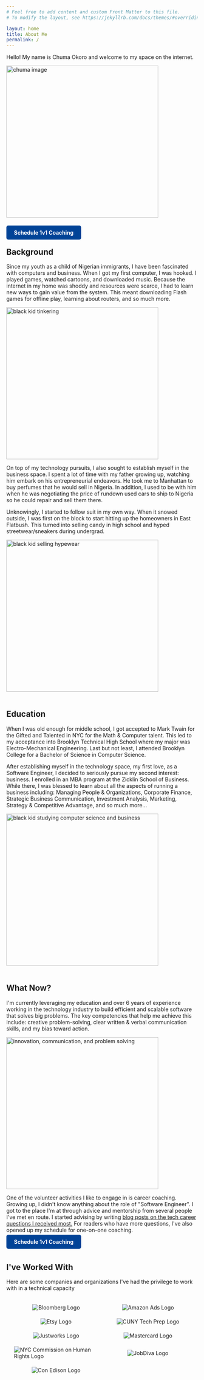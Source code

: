 ```yaml
---
# Feel free to add content and custom Front Matter to this file.
# To modify the layout, see https://jekyllrb.com/docs/themes/#overriding-theme-defaults

layout: home
title: About Me
permalink: /
---
```

<link rel="icon" type="image/png" href="{{ site.baseurl }}/assets/favicon/favicon-48x48.png" sizes="48x48" />
<link rel="icon" type="image/svg+xml" href="{{ site.baseurl }}/assets/favicon/favicon.svg" />
<link rel="shortcut icon" href="{{ site.baseurl }}/assets/favicon/favicon.ico" />
<link rel="apple-touch-icon" sizes="180x180" href="{{ site.baseurl }}/assets/favicon/apple-touch-icon.png" />
<link rel="manifest" href="{{ site.baseurl }}/assets/favicon/site.webmanifest" />

<!-- About Section -->
<section id="about">
  <p>
    Hello! My name is Chuma Okoro and welcome to my space on the internet.
  </p>
  <img src="{{ site.baseurl }}/assets/IMG_7400.JPG" alt="chuma image" width="400" style="max-width: 100%;"/>
  <br/>
  <br/>
  <p>
    <a href="https://calendly.com/chumomega/free-consult" target="_blank" class="cta-button">Schedule 1v1 Coaching</a>
  </p>

  <h2>Background</h2>
  <p>
    Since my youth as a child of Nigerian immigrants, I have been fascinated with computers and business. When I got my first computer, I was hooked. I played games, watched cartoons, and downloaded music. Because the internet in my home was shoddy and resources were scarce, I had to learn new ways to gain value from the system. This meant downloading Flash games for offline play, learning about routers, and so much more. 
  </p>
  <img src="{{ site.baseurl }}/assets/black-kid-tinkering.webp" alt="black kid tinkering" width="400" style="max-width: 100%;"/>
  <p>
    On top of my technology pursuits, I also sought to establish myself in the business space. I spent a lot of time with my father growing up, watching him embark on his entrepreneurial endeavors. He took me to Manhattan to buy perfumes that he would sell in Nigeria. In addition, I used to be with him when he was negotiating the price of rundown used cars to ship to Nigeria so he could repair and sell them there.
  </p>
  <p>
    Unknowingly, I started to follow suit in my own way. When it snowed outside, I was first on the block to start hitting up the homeowners in East Flatbush. This turned into selling candy in high school and hyped streetwear/sneakers during undergrad. 
  </p>
  <img src="{{ site.baseurl }}/assets/black_kid_selling_hypewear.webp" alt="black kid selling hypewear" width="400" style="max-width: 100%;"/>
  <br/>
  <br/>
  <h2>Education</h2>
  <p>
    When I was old enough for middle school, I got accepted to Mark Twain for the Gifted and Talented in NYC for the Math & Computer talent. This led to my acceptance into Brooklyn Technical High School where my major was Electro-Mechanical Engineering. Last but not least, I attended Brooklyn College for a Bachelor of Science in Computer Science.
  </p>
  <p>
    After establishing myself in the technology space, my first love, as a Software Engineer, I decided to seriously pursue my second interest: business. I enrolled in an MBA program at the Zicklin School of Business. While there, I was blessed to learn about all the aspects of running a business including: Managing People & Organizations, Corporate Finance, Strategic Business Communication, Investment Analysis, Marketing, Strategy & Competitive Advantage, and so much more...
  </p>
  <img src="{{ site.baseurl }}/assets/comp_sci_and_business.webp" alt="black kid studying computer science and business" width="400" style="max-width: 100%;"/>
  <br/>
  <br/>
  <h2>What Now?</h2>
  <p>
    I'm currently leveraging my education and over 6 years of experience working in the technology industry to build efficient and scalable software that solves big problems. The key competencies that help me achieve this include: creative problem-solving, clear written & verbal communication skills, and my bias toward action.
  </p>
  <img src="{{ site.baseurl }}/assets/innovation_communication_problemsolving.webp" alt="innovation, communication, and problem solving" width="400" style="max-width: 100%;"/>
  <p>
    One of the volunteer activities I like to engage in is career coaching. Growing up, I didn't know anything about the role of "Software Engineer". I got to the place I'm at through advice and mentorship from several people I've met en route. I started advising by writing <a href="https://chumomega.medium.com/list/recruiting-season-set-yourself-up-for-success-8d48c618701e"  target="_blank">blog posts on the tech career questions I received most.</a> For readers who have more questions, I've also opened up my schedule for one-on-one coaching.
  </p>
  <a href="https://calendly.com/chumomega/free-consult" target="_blank" class="cta-button">Schedule 1v1 Coaching</a>
</section>
<br/>
<section id="logos">
  <h2>I've Worked With</h2>
  <p>Here are some companies and organizations I've had the privilege to work with in a technical capacity</p>
  <div class="logo-grid">
    <div class="logo-item"><img src="{{ site.baseurl }}/assets/Bloomberg_logo.svg" alt="Bloomberg Logo"></div>
    <div class="logo-item"><img src="{{ site.baseurl }}/assets/amazon_ads.jpg" alt="Amazon Ads Logo"></div>
    <div class="logo-item"><img src="{{ site.baseurl }}/assets/Etsy_logo.png" alt="Etsy Logo"></div>
    <div class="logo-item"><img src="{{ site.baseurl }}/assets/cuny_tech_prep_logo.png" alt="CUNY Tech Prep Logo"></div>
    <div class="logo-item"><img src="{{ site.baseurl }}/assets/justworks_logo.png" alt="Justworks Logo"></div>
    <div class="logo-item"><img src="{{ site.baseurl }}/assets/Mastercard-logo.svg" alt="Mastercard Logo"></div>
    <div class="logo-item"><img src="{{ site.baseurl }}/assets/nyc_cchr_logo.jpg" alt="NYC Commission on Human Rights Logo"></div>
    <div class="logo-item"><img src="{{ site.baseurl }}/assets/JobDiva-Logo.png" alt="JobDiva Logo"></div>
    <div class="logo-item"><img src="{{ site.baseurl }}/assets/ConEd_logo.svg" alt="Con Edison Logo"></div>
  </div>
</section>

<!-- Styles -->
<style>
  .cta-button {
    background-color: #014397; /* Secondary color */
    color: #fff;
    padding: 10px 20px;
    border-radius: 5px;
    text-decoration: none;
    font-weight: bold;
  }

  .cta-button:hover {
    transform: scale(1.1); /* Slightly enlarge the button */
    box-shadow: 0 4px 10px rgba(0, 0, 0, 0.2); /* Add a subtle shadow */
    text-decoration: none; /* Remove underline on hover */
  }

  .cta-button:active {
    background-color: #014397; /* Maintain color after click */
    color: #fff; /* White text remains */
    text-decoration: none; /* Ensure no underline */
  }

  .cta-button:visited {
    background-color: #014397; /* Match default color to avoid dark blue */
    color: #fff; /* Keep white text */
    text-decoration: none; /* Remove underline for visited */
  }

  .logo-grid {
    display: grid;
    grid-template-columns: repeat(auto-fit, minmax(150px, 1fr));
    gap: 20px;
    justify-items: center;
    align-items: center;
    padding: 20px;
  }

  .logo-item img {
    max-height: 100px; /* Limit logo height */
    width: auto; /* Ensure proportional scaling */
  }
</style>

<script>
  document.addEventListener("DOMContentLoaded", function() {
        addAnchorsToHeaders();
  });
</script>